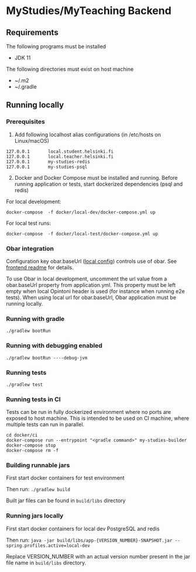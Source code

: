 # MyStudies/MyTeaching Backend


## Requirements

The following programs must be installed
- JDK 11

The following directories must exist on host machine
- ~/.m2
- ~/.gradle

## Running locally

### Prerequisites

1. Add following localhost alias configurations (in /etc/hosts on Linux/macOS)

```
127.0.0.1       local.student.helsinki.fi
127.0.0.1       local.teacher.helsinki.fi
127.0.0.1       my-studies-redis
127.0.0.1       my-studies-psql
```

2. Docker and Docker Compose must be installed and running. Before running application or tests, start dockerized dependencies (psql and redis)

For local development:

```
docker-compose  -f docker/local-dev/docker-compose.yml up
```

For local test runs:

```
docker-compose  -f docker/local-test/docker-compose.yml up
```

### Obar integration

Configuration key obar.baseUrl ([local config](https://github.com/UH-StudentServices/mystudies-myteaching-backend/blob/develop/src/main/resources/config/application.yml)) controls use of obar.
See [frontend readme](https://github.com/UH-StudentServices/mystudies-myteaching-frontend/blob/develop/README.md) for details.

To use Obar in local development, uncomment the url value from a obar.baseUrl property from application.yml. This property must be left empty when
local Opintoni header is used (for instance when running e2e tests). When using local url for obar.baseUrl, Obar application must be running locally.

### Running with gradle

`./gradlew bootRun`

### Running with debugging enabled

`./gradlew bootRun ----debug-jvm`

### Running tests

`./gradlew test`

### Running tests in CI

Tests can be run in fully dockerized environment where no ports are exposed to host machine. This is intended to be used on CI machine,
where multiple tests can run in parallel.

```
cd docker/ci
docker-compose run --entrypoint "<gradle command>" my-studies-builder
docker-compose stop
docker-compose rm -f
```

### Building runnable jars

First start docker containers for test environment

Then run: `./gradlew build`

Built jar files can be found in `build/libs` directory

### Running jars locally

First start docker containers for local dev PostgreSQL and redis

Then run: `java -jar build/libs/app-{VERSION_NUMBER}-SNAPSHOT.jar --spring.profiles.active=local-dev`

Replace VERSION_NUMBER with an actual version number present in the jar file name in `build/libs` directory.

